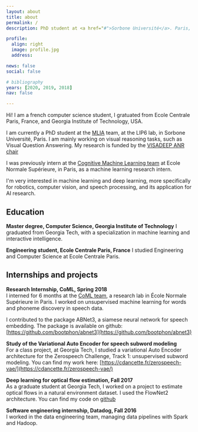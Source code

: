 ```yaml
---
layout: about
title: about
permalink: /
description: PhD student at <a href="#">Sorbone Université</a>. Paris, France

profile:
  align: right
  image: profile.jpg
  address: 

news: false
social: false

# bibliography
years: [2020, 2019, 2018]
nav: false

---
```

Hi! I am a french computer science student, I gratuated from Ecole Centrale Paris, France, and Georgia Institute of Technology, USA.

I am currently a PhD student at the [MLIA](https://mlia.lip6.fr/) team, at the LIP6 lab, in Sorbone Université, Paris. I am mainly working on visual reasoning tasks, such as Visual Question Answering. My research is funded by the [VISADEEP ANR chair](https://visadeep.sorbonne-universite.fr)

I was previously intern at the [Cognitive Machine Learning team](http://www.lscp.net/persons/dupoux/bootphon/index.html) at Ecole Normale Supérieure, in Paris, as a machine learning research intern.

I'm very interested in machine learning and deep learning, more specifically for robotics, computer vision, and speech processing, and its application for AI research.


## Education

**Master degree, Computer Science, Georgia Institute of Technology**
I graduated from Georgia Tech, with a specialization in machine learning and interactive intelligence.

**Engineering student, Ecole Centrale Paris, France**
I studied Engineering and Computer Science at Ecole Centrale Paris.


## Internships and projects

**Research Internship, CoML, Spring 2018**  
I interned for 6 months at the [CoML team](http://www.lscp.net/persons/dupoux/bootphon/index.html), a research lab in École Normale Supérieure in Paris. I worked on unsupervised machine learning for words and phoneme discovery
in speech data.

I contributed to the package ABNet3, a siamese neural network for speech embedding. The package is available on github: [https://github.com/bootphon/abnet3](https://github.com/bootphon/abnet3)

**Study of the Variational Auto Encoder for speech subword modeling**  
For a class project, at Georgia Tech, I studied a variational Auto Encoder architecture for the Zerospeech Challenge, Track 1: unsupervised subword modeling. You can find my work here: [https://cdancette.fr/zerospeech-vae/](https://cdancette.fr/zerospeech-vae/)

**Deep learning for optical flow estimation, Fall 2017**  
As a graduate student at Georgia Tech, I worked on a project to estimate optical flows in a natural environment dataset. 
I used the FlowNet2 architecture. You can find my code on [github](https://github.com/cdancette/flownet-tools)

**Software engineering internship, Datadog, Fall 2016**  
I worked in the data engineering team, managing data pipelines with Spark and Hadoop. 

